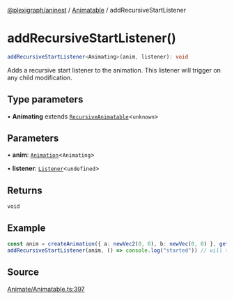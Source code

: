 [@plexigraph/aninest](../../index.md) / [Animatable](../index.md) / addRecursiveStartListener

# addRecursiveStartListener()

```ts
addRecursiveStartListener<Animating>(anim, listener): void
```

Adds a recursive start listener to the animation. This listener will trigger on any child modification.

## Type parameters

• **Animating** extends [`RecursiveAnimatable`](../type-aliases/RecursiveAnimatable.md)\<`unknown`\>

## Parameters

• **anim**: [`Animation`](../type-aliases/Animation.md)\<`Animating`\>

• **listener**: [`Listener`](../../Listeners/type-aliases/Listener.md)\<`undefined`\>

## Returns

`void`

## Example

```ts
const anim = createAnimation({ a: newVec2(0, 0), b: newVec(0, 0) }, getLinearInterp(1))
addRecursiveStartListener(anim, () => console.log("started")) // will trigger
```

## Source

[Animate/Animatable.ts:397](https://github.com/plexigraph/aninest/blob/6141dee/src/Animate/Animatable.ts#L397)
